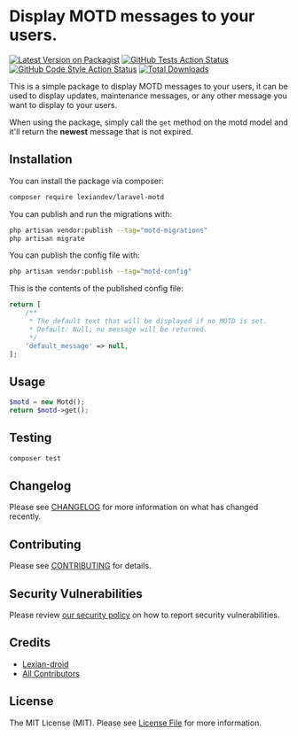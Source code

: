 # Display MOTD messages to your users.

[![Latest Version on Packagist](https://img.shields.io/packagist/v/lexiandev/laravel-motd.svg?style=flat-square)](https://packagist.org/packages/lexiandev/laravel-motd)
[![GitHub Tests Action Status](https://img.shields.io/github/actions/workflow/status/lexiandev/laravel-motd/run-tests.yml?branch=main&label=tests&style=flat-square)](https://github.com/lexiandev/laravel-motd/actions?query=workflow%3Arun-tests+branch%3Amain)
[![GitHub Code Style Action Status](https://img.shields.io/github/actions/workflow/status/lexiandev/laravel-motd/fix-php-code-style-issues.yml?branch=main&label=code%20style&style=flat-square)](https://github.com/lexiandev/laravel-motd/actions?query=workflow%3A"Fix+PHP+code+style+issues"+branch%3Amain)
[![Total Downloads](https://img.shields.io/packagist/dt/lexiandev/laravel-motd.svg?style=flat-square)](https://packagist.org/packages/lexiandev/laravel-motd)

This is a simple package to display MOTD messages to your users, it can
be used to display updates, maintenance messages, or any other message
you want to display to your users.

When using the package, simply call the `get` method on the motd model
and it'll return the **newest** message that is not expired.

## Installation

You can install the package via composer:

```bash
composer require lexiandev/laravel-motd
```

You can publish and run the migrations with:

```bash
php artisan vendor:publish --tag="motd-migrations"
php artisan migrate
```

You can publish the config file with:

```bash
php artisan vendor:publish --tag="motd-config"
```

This is the contents of the published config file:

```php
return [
    /**
     * The default text that will be displayed if no MOTD is set.
     * Default: Null; no message will be returned.
     */
    'default_message' => null,
];
```

## Usage

```php
$motd = new Motd();
return $motd->get();
```

## Testing

```bash
composer test
```

## Changelog

Please see [CHANGELOG](CHANGELOG.md) for more information on what has changed recently.

## Contributing
    
Please see [CONTRIBUTING](CONTRIBUTING.md) for details.

## Security Vulnerabilities

Please review [our security policy](../../security/policy) on how to report security vulnerabilities.

## Credits

- [Lexian-droid](https://github.com/lexiandev)
- [All Contributors](../../contributors)

## License

The MIT License (MIT). Please see [License File](LICENSE.md) for more information.
